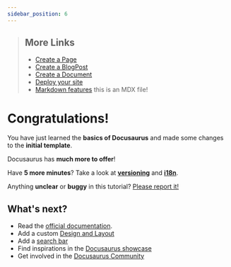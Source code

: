 ```yaml
---
sidebar_position: 6
---
```


> ## More Links
>
> - [Create a Page](/docs/tutorial-basics/create-a-page)
> - [Create a BlogPost](/docs/tutorial-basics/create-a-blog-post)
> - [Create a Document](/docs/tutorial-basics/create-a-document)
> - [Deploy your site](/docs/tutorial-basics/deploy-your-site)
> - [Markdown features](/docs/tutorial-basics/markdown-features) this is an MDX file!

# Congratulations!

You have just learned the **basics of Docusaurus** and made some changes to the **initial template**.

Docusaurus has **much more to offer**!

Have **5 more minutes**? Take a look at **[versioning](../tutorial-extras/manage-docs-versions.md)** and **[i18n](../tutorial-extras/translate-your-site.md)**.

Anything **unclear** or **buggy** in this tutorial? [Please report it!](https://github.com/facebook/docusaurus/discussions/4610)

## What's next?

- Read the [official documentation](https://docusaurus.io/).
- Add a custom [Design and Layout](https://docusaurus.io/docs/styling-layout)
- Add a [search bar](https://docusaurus.io/docs/search)
- Find inspirations in the [Docusaurus showcase](https://docusaurus.io/showcase)
- Get involved in the [Docusaurus Community](https://docusaurus.io/community/support)
